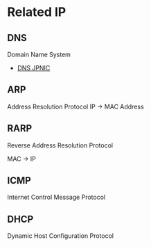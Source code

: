 # Related IP


## DNS

Domain Name System

- [DNS JPNIC](https://www.nic.ad.jp/ja/basics/beginners/dns.html)

## ARP

Address Resolution Protocol
IP -> MAC Address

## RARP

Reverse Address Resolution Protocol

MAC -> IP


## ICMP

Internet Control Message Protocol

## DHCP

Dynamic Host Configuration Protocol
